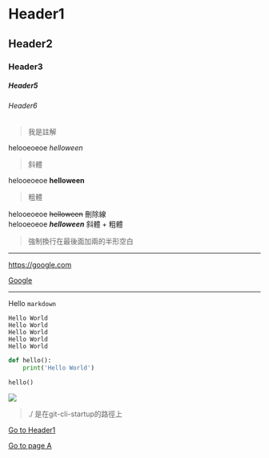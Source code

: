 # Header1
## Header2
### Header3
##### Header5
###### Header6

> 我是註解

helooeoeoe *helloween*  
>斜體

helooeoeoe **helloween**
>粗體

helooeoeoe ~~helloween~~ 刪除線  
helooeoeoe ***helloween*** 斜體 + 粗體
> 強制換行在最後面加兩的半形空白

---

<https://google.com>

[Google](https://google.com)

---

Hello `markdown`

```
Hello World
Hello World
Hello World
Hello World
Hello World
```

```python
def hello():
    print('Hello World')

hello()
```

![](./hi.jpg)

> ./ 是在git-cli-startup的路徑上

[Go to Header1](#Header1)

[Go to page A](./a.md)